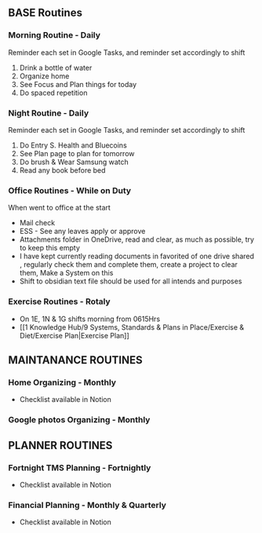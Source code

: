 ## BASE Routines
### Morning Routine - Daily
Reminder each set in Google Tasks, and reminder set accordingly to shift
1. Drink a bottle of water
2. Organize home
3. See Focus and Plan things for today
4. Do spaced repetition
### Night Routine - Daily
Reminder each set in Google Tasks, and reminder set accordingly to shift
1. Do Entry S. Health and Bluecoins
2. See Plan page to plan for tomorrow
3. Do brush & Wear Samsung watch
4. Read any book before bed
### Office Routines - While on Duty
When went to office at the start
- Mail check
- ESS - See any leaves apply or approve
- Attachments folder in OneDrive, read and clear, as much as possible, try to keep this empty
- I have kept currently reading documents in favorited of one drive shared , regularly check them and complete them, create a project to clear them, Make a System on this 
- Shift to obsidian text file should be used for all intends and purposes
### Exercise Routines - Rotaly
- On 1E, 1N & 1G shifts morning from 0615Hrs
- [[1 Knowledge Hub/9 Systems, Standards & Plans in Place/Exercise & Diet/Exercise Plan|Exercise Plan]]

## MAINTANANCE ROUTINES
### Home Organizing - Monthly
- Checklist available in Notion
### Google photos Organizing - Monthly
## PLANNER ROUTINES
### Fortnight TMS Planning - Fortnightly
- Checklist available in Notion
### Financial Planning - Monthly & Quarterly
- Checklist available in Notion
